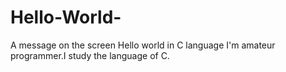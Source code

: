 # Hello-World-
A message on the screen Hello world in C language
I'm amateur programmer.I study the language of C.
